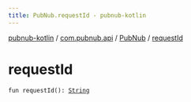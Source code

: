 ```yaml
---
title: PubNub.requestId - pubnub-kotlin
---
```


[pubnub-kotlin](../../index.html) / [com.pubnub.api](../index.html) / [PubNub](index.html) / [requestId](./request-id.html)

# requestId

`fun requestId(): `[`String`](https://kotlinlang.org/api/latest/jvm/stdlib/kotlin/-string/index.html)